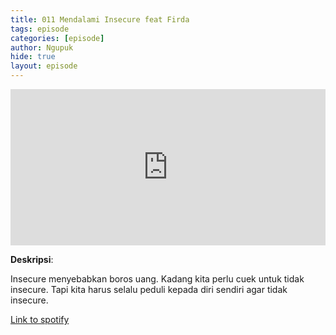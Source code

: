 ```yaml
---
title: 011 Mendalami Insecure feat Firda
tags: episode
categories: [episode]
author: Ngupuk
hide: true
layout: episode
---
```


<iframe src="https://open.spotify.com/embed/episode/2bBExl6gqkenPRWZXLSWVI" width="100%" height="250" frameborder="0" allowtransparency="true" allow="encrypted-media"></iframe>

**Deskripsi**:

Insecure menyebabkan boros uang.
Kadang kita perlu cuek untuk tidak insecure.
Tapi kita harus selalu peduli kepada diri sendiri agar tidak insecure.

[Link to spotify](https://open.spotify.com/episode/2bBExl6gqkenPRWZXLSWVI)
